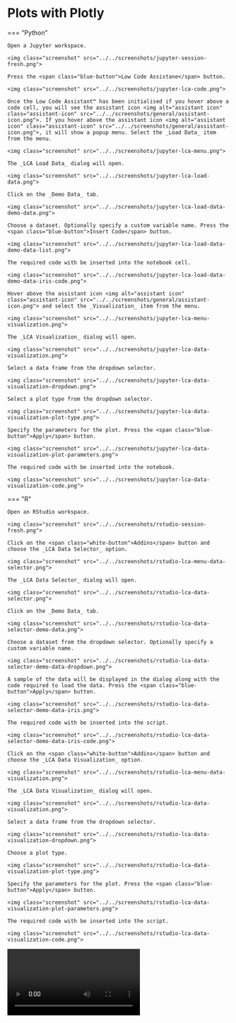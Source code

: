 # Plots with Plotly

=== "Python"

    Open a Jupyter workspace.

    <img class="screenshot" src="../../screenshots/jupyter-session-fresh.png">

    Press the <span class="blue-button">Low Code Assistane</span> button.

    <img class="screenshot" src="../../screenshots/jupyter-lca-code.png">

    Once the Low Code Assistant™ has been initialised if you hover above a code cell, you will see the assistant icon <img alt="assistant icon" class="assistant-icon" src="../../screenshots/general/assistant-icon.png">. If you hover above the assistant icon <img alt="assistant icon" class="assistant-icon" src="../../screenshots/general/assistant-icon.png">, it will show a popup menu. Select the _Load Data_ item from the menu.

    <img class="screenshot" src="../../screenshots/jupyter-lca-menu.png">

    The _LCA Load Data_ dialog will open.

    <img class="screenshot" src="../../screenshots/jupyter-lca-load-data.png">

    Click on the _Demo Data_ tab.

    <img class="screenshot" src="../../screenshots/jupyter-lca-load-data-demo-data.png">

    Choose a dataset. Optionally specify a custom variable name. Press the <span class="blue-button">Insert Code</span> button.

    <img class="screenshot" src="../../screenshots/jupyter-lca-load-data-demo-data-list.png">

    The required code with be inserted into the notebook cell.

    <img class="screenshot" src="../../screenshots/jupyter-lca-load-data-demo-data-iris-code.png">

    Hover above the assistant icon <img alt="assistant icon" class="assistant-icon" src="../../screenshots/general/assistant-icon.png"> and select the _Visualization_ item from the menu.

    <img class="screenshot" src="../../screenshots/jupyter-lca-menu-visualization.png">

    The _LCA Visualization_ dialog will open.

    <img class="screenshot" src="../../screenshots/jupyter-lca-data-visualization.png">

    Select a data frame from the dropdown selector.

    <img class="screenshot" src="../../screenshots/jupyter-lca-data-visualization-dropdown.png">

    Select a plot type from the dropdown selector.

    <img class="screenshot" src="../../screenshots/jupyter-lca-data-visualization-plot-type.png">

    Specify the parameters for the plot. Press the <span class="blue-button">Apply</span> button.

    <img class="screenshot" src="../../screenshots/jupyter-lca-data-visualization-plot-parameters.png">

    The required code with be inserted into the notebook.

    <img class="screenshot" src="../../screenshots/jupyter-lca-data-visualization-code.png">

=== "R"

    Open an RStudio workspace.

    <img class="screenshot" src="../../screenshots/rstudio-session-fresh.png">

    Click on the <span class="white-button">Addins</span> button and choose the _LCA Data Selector_ option.

    <img class="screenshot" src="../../screenshots/rstudio-lca-menu-data-selector.png">

    The _LCA Data Selector_ dialog will open.

    <img class="screenshot" src="../../screenshots/rstudio-lca-data-selector.png">

    Click on the _Demo Data_ tab.

    <img class="screenshot" src="../../screenshots/rstudio-lca-data-selector-demo-data.png">

    Choose a dataset from the dropdown selector. Optionally specify a custom variable name.

    <img class="screenshot" src="../../screenshots/rstudio-lca-data-selector-demo-data-dropdown.png">

    A sample of the data will be displayed in the dialog along with the code required to load the data. Press the <span class="blue-button">Apply</span> button.

    <img class="screenshot" src="../../screenshots/rstudio-lca-data-selector-demo-data-iris.png">

    The required code with be inserted into the script.

    <img class="screenshot" src="../../screenshots/rstudio-lca-data-selector-demo-data-iris-code.png">

    Click on the <span class="white-button">Addins</span> button and choose the _LCA Data Visualization_ option.

    <img class="screenshot" src="../../screenshots/rstudio-lca-menu-data-visualization.png">

    The _LCA Data Visualization_ dialog will open.

    <img class="screenshot" src="../../screenshots/rstudio-lca-data-visualization.png">

    Select a data frame from the dropdown selector.

    <img class="screenshot" src="../../screenshots/rstudio-lca-data-visualization-dropdown.png">

    Choose a plot type.

    <img class="screenshot" src="../../screenshots/rstudio-lca-data-visualization-plot-type.png">

    Specify the parameters for the plot. Press the <span class="blue-button">Apply</span> button.

    <img class="screenshot" src="../../screenshots/rstudio-lca-data-visualization-plot-parameters.png">

    The required code with be inserted into the script.

    <img class="screenshot" src="../../screenshots/rstudio-lca-data-visualization-code.png">

<video controls>
    <source src="https://user-images.githubusercontent.com/1765949/185933193-8d75e882-0192-4aa1-8b85-ce2ba56670ce.mp4" type="video/mp4">
</video>
